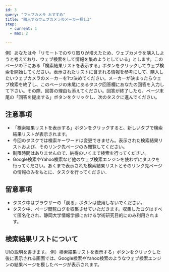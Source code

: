 ```yaml
---
id: 3
query: "ウェブカメラ おすすめ"
title: "購入するウェブカメラのメーカー探し3"
step:
  - current: 1
  - max: 2

---
```


例）あなたは今「リモートでのやり取りが増えたため、ウェブカメラを購入しようと考えており、ウェブ検索をして情報を集めようとしている」とします。このページの下にある「検索結果リストを表示する」ボタンをクリックしてウェブ検索を開始してください。表示されたリストに含まれる情報を参考にして、購入したいウェブカメラのメーカーを1つ決めてください。メーカーが決まったらウェブ検索を終了し、このページの末尾にあるタスク回答欄にあなたの回答を入力して下さい。その際、回答の理由も添えてください。回答が終了したら、ページ末尾の「回答を提出する」ボタンをクリックし、次のタスクに進んでください。

## 注意事項

- 「検索結果リストを表示する」ボタンをクリックすると、新しいタブで検索結果リストが表示されます。
- 今回のタスクでは検索キーワードは変更できません。表示された検索結果リストおよび、そのリンク先ページのみ閲覧してください。
- 制限時間はありませんので、納得のいくまで検索を行ってください。
- Google検索やYahoo検索など他のウェブ検索エンジンを使わずにタスクを行ってください。あくまで表示された検索結果リストとそのリンク先ページの情報のみをもとに、タスクを行ってください．

## 留意事項

- タスク中はブラウザーの「戻る」ボタンは使用しないでください。
- タスク中、ページ閲覧ログを収集させていただきます。収集したログはすべて匿名化され、静岡大学情報学部における学術研究目的にのみ利用されます。

## 検索結果リストについて

UIの説明を書きます。
例）検索結果リストを表示する」ボタンをクリックした後に表示される画面では、Google検索やYahoo検索のようなウェブ検索エンジンの結果ページを模したページが表示されます。
